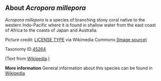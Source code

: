 **About *Acropora millepora***
-------------------------
*Acropora millepora* is a species of branching stony coral native to 
the western Indo-Pacific where it is found in shallow water from the 
east coast of Africa to the coasts of Japan and Australia.


Picture credit: [LICENSE TYPE]() via Wikimedia Commons [(Image source)](https://upload.wikimedia.org/wikipedia/commons/thumb/9/91/Acropora_millepora_Maldives.jpg/320px-Acropora_millepora_Maldives.jpg)

Taxonomy ID [45264](https://www.uniprot.org/taxonomy/45264)

(Text from [Wikipedia](https://en.wikipedia.org/).)

**More information**
General information about this species can be found in [Wikipedia](https://en.wikipedia.org/wiki/Acropora_millepora)
